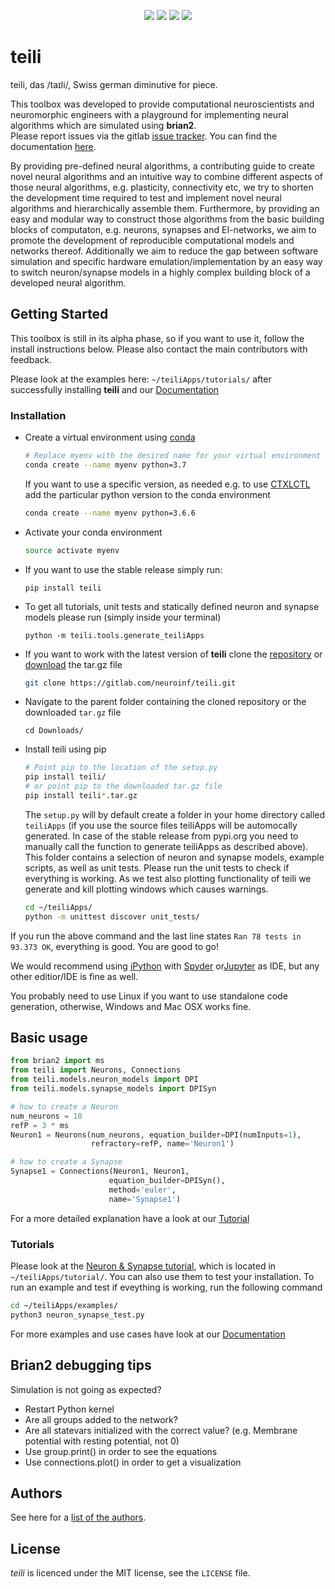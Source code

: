 <p align="center">
 <a href='https://teili.readthedocs.io/en/latest/?badge=latest' alt="Documentation Status">
    <img src='https://readthedocs.org/projects/teili/badge/?version=latest' /></a>
 <a href="https://gitlab.com/neuroinf/teili/commits/dev" alt="build status">
    <img src="https://code.ini.uzh.ch/ncs/teili/badges/dev/build.svg" /></a>
 <a href="https://gitlab.com/neuroinf/teili/-/commits/dev" alt="coverage report">
    <img src="https://gitlab.com/neuroinf/teili/badges/dev/coverage.svg" /></a>
 <a href="https://gitlab.com/neuroinf/teili/-/commits/master" alt="pipeline">
    <img src="https://gitlab.com/neuroinf/teili/badges/master/pipeline.svg" /></a>
</p>

# teili

teili, das /taɪli/, Swiss german diminutive for piece. <br />

This toolbox was developed to provide computational neuroscientists and neuromorphic engineers with a playground for implementing neural algorithms which are simulated using **brian2**.<br />
Please report issues via the gitlab [issue tracker](https://gitlab.com/neuroinf/teili/-/issues). You can find the documentation [here](https://teili.readthedocs.io/en/latest/).


By providing pre-defined neural algorithms, a contributing guide to create novel neural algorithms and an intuitive way to combine different aspects of those neural algorithms, e.g. plasticity, connectivity etc, we try to shorten the development time required to test and implement novel neural algorithms and hierarchically assemble them.
Furthermore, by providing an easy and modular way to construct those algorithms from the basic building blocks of computaton, e.g. neurons, synapses and EI-networks, we aim to promote the development of reproducible computational models and networks thereof. 
Additionally we aim to reduce the gap between software simulation and specific hardware emulation/implementation by an easy way to switch neuron/synapse models in a highly complex building block of a developed neural algorithm.

## Getting Started

This toolbox is still in its alpha phase, so if you want to use it, follow the install instructions below.
Please also contact the main contributors with feedback.

Please look at the examples here: `~/teiliApps/tutorials/` after successfully installing **teili** and our [Documentation](https://teili.readthedocs.io/en/latest/)

### Installation

* Create a virtual environment using [conda](https://conda.io/docs/user-guide/install/index.html)
    ``` bash
    # Replace myenv with the desired name for your virtual environment
    conda create --name myenv python=3.7
    ```
  If you want to use a specific version, as needed e.g. to use [CTXLCTL](http://ai-ctx.gitlab.io/ctxctl/index.html) add the particular python version to the conda environment
   ``` bash
   conda create --name myenv python=3.6.6
   ```

*  Activate your conda environment
    ``` bash
    source activate myenv
    ```

*  If you want to use the stable release simply run:

    ```
    pip install teili
    ```
*  To get all tutorials, unit tests and statically defined neuron and synapse models please run (simply inside your terminal)
    ```
    python -m teili.tools.generate_teiliApps
    ```

*  If you want to work with the latest version of **teili** clone the [repository](https://gitlab.com/neuroinf/teili.git) or [download](https://gitlab.com/neuroinf/teili/-/archive/master/teili-master.tar.gz) the tar.gz file<br />
    ``` bash
    git clone https://gitlab.com/neuroinf/teili.git
    ```
*  Navigate to the parent folder containing the cloned repository or the downloaded `tar.gz` file
    ```
    cd Downloads/
    ```
*  Install teili using pip
    ``` bash
    # Point pip to the location of the setup.py
    pip install teili/
    # or point pip to the downloaded tar.gz file
    pip install teili*.tar.gz
    ```
    The `setup.py` will by default create a folder in your home directory called `teiliApps` (if you use the source files teiliApps will be automocally generated. In case of the stable release from pypi.org you need to manually call the function to generate teiliApps as described above).
    This folder contains a selection of neuron and synapse models, example scripts, as well as unit tests.
    Please run the unit tests to check if everything is working. As we test also plotting functionality of teili we generate and kill plotting windows which causes warnings.

    ``` bash
    cd ~/teiliApps/
    python -m unittest discover unit_tests/
    ```

If you run the above command and the last line states ``Ran 78 tests in 93.373 OK``, everything is good. You are good to go!<br />

We would recommend using [iPython](https://pypi.org/project/ipython/) with [Spyder](https://www.spyder-ide.org/) or[Jupyter](https://pypi.org/project/jupyter/) as IDE, but any other editior/IDE is fine as well.

You probably need to use Linux if you want to use standalone code generation,
otherwise, Windows and Mac OSX works fine.

## Basic usage

``` python
from brian2 import ms
from teili import Neurons, Connections
from teili.models.neuron_models import DPI
from teili.models.synapse_models import DPISyn

# how to create a Neuron
num_neurons = 10
refP = 3 * ms
Neuron1 = Neurons(num_neurons, equation_builder=DPI(numInputs=1),
                  refractory=refP, name='Neuron1')

# how to create a Synapse
Synapse1 = Connections(Neuron1, Neuron1,
                      equation_builder=DPISyn(),
                      method='euler',
                      name='Synapse1')
```
For a more detailed explanation have a look at our [Tutorial](https://teili.readthedocs.io/en/latest/scripts/Tutorials.html)

### Tutorials
Please look at the [Neuron & Synapse tutorial](https://teili.readthedocs.io/en/latest/scripts/Tutorials.html#neuron-synapse-tutorial), which is located in `~/teiliApps/tutorial/`.
You can also use them to test your installation.
To run an example and test if eveything is working, run the following command

``` bash
cd ~/teiliApps/examples/
python3 neuron_synapse_test.py
```
For more examples and use cases have look at our [Documentation](https://teili.readthedocs.io/en/latest/index.html)


## Brian2 debugging tips
Simulation is not going as expected?
* Restart Python kernel
* Are all groups added to the network?
* Are all statevars initialized with the correct value? (e.g. Membrane potential with resting potential, not 0)
* Use group.print() in order to see the equations
* Use connections.plot() in order to get a visualization



## Authors
See here for a [list of the authors](https://teili.readthedocs.io/en/latest/scripts/Contributors.html).


## License
_teili_ is licenced under the MIT license, see the `LICENSE` file.

